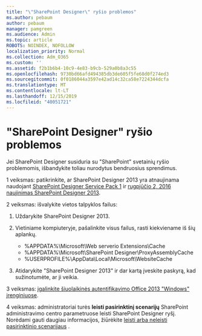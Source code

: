 ```yaml
---
title: "\"SharePoint Designer\" ryšio problemos"
ms.author: pebaum
author: pebaum
manager: pamgreen
ms.audience: Admin
ms.topic: article
ROBOTS: NOINDEX, NOFOLLOW
localization_priority: Normal
ms.collection: Adm_O365
ms.custom: ''
ms.assetid: f2b1b6b4-10c9-4e83-b9cb-529a0b8a3c55
ms.openlocfilehash: 9730bd66afd494385db3de605f5fe68d0f274ed3
ms.sourcegitcommit: 0f0186044a3597e42ad14c32ca58e7224344dcfa
ms.translationtype: MT
ms.contentlocale: lt-LT
ms.lasthandoff: 12/15/2019
ms.locfileid: "40051721"
---
```

# <a name="sharepoint-designer-connection-issues"></a>"SharePoint Designer" ryšio problemos 

Jei SharePoint Designer susiduria su "SharePoint" svetainių ryšio problemomis, išbandykite toliau nurodytus bendruosius sprendimus.

1 veiksmas: patikrinkite, ar SharePoint Designer 2013 yra atnaujinama naudojant [SharePoint Designer Service Pack 1](https://support.microsoft.com/help/2817441/description-of-microsoft-sharepoint-designer-2013-service-pack-1-sp1) ir [rugpjūčio 2, 2016 naujinimas SharePoint Designer 2013](https://support.microsoft.com/help/3114721/august-2-2016-update-for-sharepoint-designer-2013-kb3114721).



2 veiksmas: išvalykite vietos talpyklos failus:

1. Uždarykite SharePoint Designer 2013.

2. Vietiniame kompiuteryje, pašalinkite visus failus, rasti kiekviename iš šių aplankų.

    - %APPDATA%\Microsoft\Web serverio Extensions\Cache
    - %APPDATA%\Microsoft\SharePoint Designer\ProxyAssemblyCache
    - %USERPROFILE%\AppData\Local\Microsoft\WebsiteCache

3. Atidarykite "SharePoint Designer 2013" ir dar kartą įveskite paskyrą, kad sužinotumėte, ar ji veikia.

3 veiksmas: [įgalinkite šiuolaikinės autentifikavimo Office 2013 "Windows" įrenginiuose](https://docs.microsoft.com/office365/admin/security-and-compliance/enable-modern-authentication?redirectSourcePath=/article/Enable-Modern-Authentication-for-Office-2013-on-Windows-devices-7dc1c01a-090f-4971-9677-f1b192d6c910&view=o365-worldwide).

4 veiksmas: administratoriai turės **leisti pasirinktinį scenarijų** SharePoint administravimo centro parametruose leisti SharePoint Designer ryšį. Norėdami gauti daugiau informacijos, žiūrėkite [leisti arba neleisti pasirinktinio scenarijaus](https://docs.microsoft.com/sharepoint/allow-or-prevent-custom-script) .


